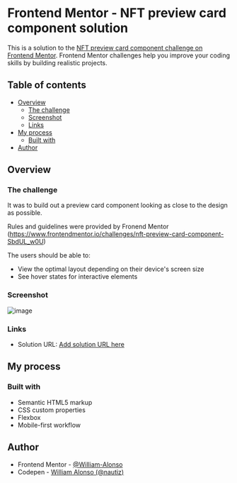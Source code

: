 # Frontend Mentor - NFT preview card component solution

This is a solution to the [NFT preview card component challenge on Frontend Mentor](https://www.frontendmentor.io/challenges/nft-preview-card-component-SbdUL_w0U). Frontend Mentor challenges help you improve your coding skills by building realistic projects. 

## Table of contents

- [Overview](#overview)
  - [The challenge](#the-challenge)
  - [Screenshot](#screenshot)
  - [Links](#links)
- [My process](#my-process)
  - [Built with](#built-with)
- [Author](#author)


## Overview

### The challenge

It was to build out a preview card component looking as close to the design as possible.

Rules and guidelines were provided by Fronend Mentor (https://www.frontendmentor.io/challenges/nft-preview-card-component-SbdUL_w0U)

The users should be able to:

- View the optimal layout depending on their device's screen size
- See hover states for interactive elements

### Screenshot

![image](https://user-images.githubusercontent.com/80128507/167646314-e58fff79-879b-4e6e-a013-08953069487a.png)


### Links

- Solution URL: [Add solution URL here](https://william-alonso.github.io/NFT-preview_card_component/)


## My process

### Built with

- Semantic HTML5 markup
- CSS custom properties
- Flexbox
- Mobile-first workflow

## Author

- Frontend Mentor - [@William-Alonso](https://www.frontendmentor.io/profile/William-Alonso)
- Codepen - [William Alonso (@nautiz)](https://codepen.io/nautiz)
